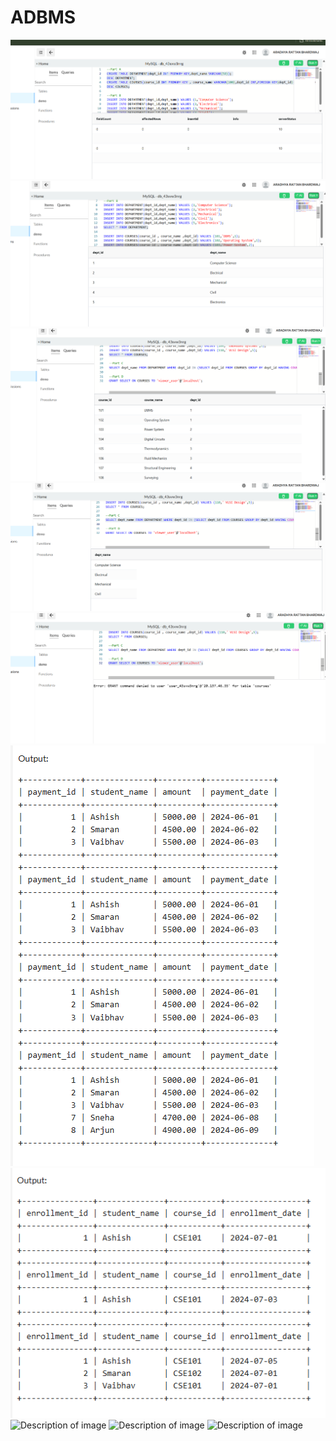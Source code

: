 # ADBMS
![Description of image](https://github.com/AradhyaRattnBhardwaj/ADBMS/blob/main/Screenshot%202025-08-06%20160751.png?raw=true)
![Description of image](https://github.com/AradhyaRattnBhardwaj/ADBMS/blob/main/Screenshot%202025-08-06%20160853.png?raw=true)
![Description of image](https://github.com/AradhyaRattnBhardwaj/ADBMS/blob/main/Screenshot%202025-08-06%20160934.png?raw=true)
![Description of image](https://github.com/AradhyaRattnBhardwaj/ADBMS/blob/main/Screenshot%202025-08-06%20161024.png?raw=true)
![Description of image](https://github.com/AradhyaRattnBhardwaj/ADBMS/blob/main/Screenshot%202025-08-06%20161055.png?raw=true)
![Description of image](https://github.com/AradhyaRattnBhardwaj/ADBMS/blob/main/4.1%20output%20sql.png)
![Description of image](https://github.com/AradhyaRattnBhardwaj/ADBMS/blob/main/4.2%20sql%20output.png)
![Description of image]()
![Description of image]()
![Description of image]()

